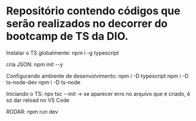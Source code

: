# Repositório contendo códigos que serão realizados no decorrer do bootcamp de TS da DIO.


Instalar o TS globalmente: npm i -g typescript

cria JSON: npm init --y

Configurando ambiente de desenvolvimento: 
    npm i -D typescript
    npm i -D ts-node-dev
    npm i -D ts-node
    
Iniciando o TS:
    npx tsc --init     -> se aparecer erro no arquivo que é criado, é só dar reload no VS Code
    


RODAR:
    npm run dev